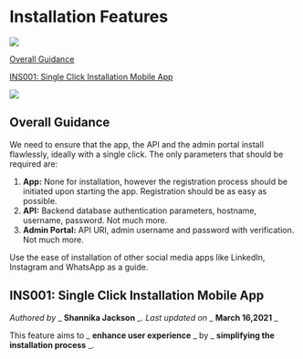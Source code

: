 # Installation Features

![](RackMultipart20210317-4-1kmpwaz_html_237499165a11f2b9.gif)

[Overall Guidance](#_hqgxp4vhui04)

[INS001: Single Click Installation Mobile App](#_agnpktdt1sng)

![](RackMultipart20210317-4-1kmpwaz_html_237499165a11f2b9.gif)

## Overall Guidance

We need to ensure that the app, the API and the admin portal install flawlessly, ideally with a single click. The only parameters that should be required are:

1. **App:** None for installation, however the registration process should be initiated upon starting the app. Registration should be as easy as possible.
2. **API:** Backend database authentication parameters, hostname, username, password. Not much more.
3. **Admin Portal:** API URI, admin username and password with verification. Not much more.

Use the ease of installation of other social media apps like LinkedIn, Instagram and WhatsApp as a guide.

## INS001: Single Click Installation Mobile App

_Authored by_ _ **Shannika Jackson** __. Last updated on_ _ **March 16,2021** _

This feature aims to _ **enhance user experience** _ by _ **simplifying the installation process** _.